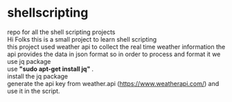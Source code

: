 # shellscripting
repo for all the shell scripting projects <br>
Hi Folks this is a small project to learn shell scripting <br>
this project used weather api to collect the real time weather information the api provides the data in json format so in order to process and format it we use jq package <br>
use  <b>"sudo apt-get install jq" </b>. <br>
install the jq package <br>
generate the api key from weather.api (https://www.weatherapi.com/) and use it in the script.<br>
